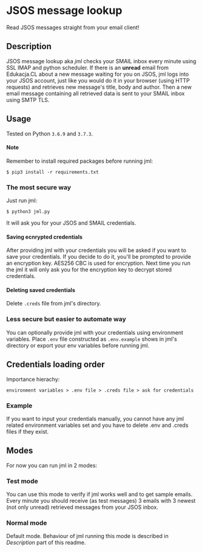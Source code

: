 # JSOS message lookup
Read JSOS messages straight from your email client!

## Description
JSOS message lookup aka *jml* checks your SMAIL inbox every minute using SSL IMAP and python scheduler. If there is an **unread** email from Edukacja.CL about a new message waiting for you on JSOS, jml logs into your JSOS account, just like you would do it in your browser (using HTTP requests) and retrieves new message's title, body and author. Then a new email message containing all retrieved data is sent to your SMAIL inbox using SMTP TLS.  

## Usage
Tested on Python `3.6.9` and `3.7.3`. 

#### Note
Remember to install required packages before running jml: 
```
$ pip3 install -r requirements.txt
```

### The most secure way
Just run jml:
```
$ python3 jml.py
```
It will ask you for your JSOS and SMAIL credentials.

#### Saving ecnrypted credentials
After providing jml with your credentials you will be asked if you want to save your credentials. If you decide to do it, you'll be prompted to provide an encryption key. AES256 CBC is used for encryption. Next time you run the jml it will only ask you for the encryption key to decrypt stored credentials. 

#### Deleting saved credentials
Delete `.creds` file from jml's directory.

### Less secure but easier to automate way
You can optionally provide jml with your credentials using environment variables. Place `.env` file constructed as `.env.example` shows in jml's directory or export your env variables before running jml.

## Credentials loading order
Importance hierachy:
```
environment variables > .env file > .creds file > ask for credentials
```
### Example
If you want to input your credentials manually, you cannot have any jml related environment variables set and you have to delete .env and .creds files if they exist.

## Modes
For now you can run jml in 2 modes:

### Test mode
You can use this mode to verify if jml works well and to get sample emails. Every minute you should receive (as test messages) 3 emails with 3 newest (not only unread) retrieved messages from your JSOS inbox. 

### Normal mode
Default mode. Behaviour of jml running this mode is described in *Description* part of this readme.
